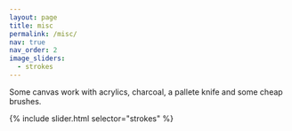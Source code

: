 ```yaml
---
layout: page
title: misc
permalink: /misc/
nav: true
nav_order: 2
image_sliders:
  - strokes
---
```


Some canvas work with acrylics, charcoal, a pallete knife and some cheap brushes.

{% include slider.html selector="strokes" %}
